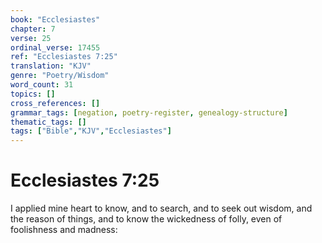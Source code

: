 ```yaml
---
book: "Ecclesiastes"
chapter: 7
verse: 25
ordinal_verse: 17455
ref: "Ecclesiastes 7:25"
translation: "KJV"
genre: "Poetry/Wisdom"
word_count: 31
topics: []
cross_references: []
grammar_tags: [negation, poetry-register, genealogy-structure]
thematic_tags: []
tags: ["Bible","KJV","Ecclesiastes"]
---
```


# Ecclesiastes 7:25

I applied mine heart to know, and to search, and to seek out wisdom, and the reason of things, and to know the wickedness of folly, even of foolishness and madness:
